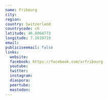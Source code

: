```yaml
---
name: Fribourg
city:
region:
country: Switzerland
countrycode: ch
latitude: 46.8064773
longitude: 7.1619719
email:
publiciseemail: false
links:
  website:
  facebook: https://facebook.com/xrfribourg
  youtube:
  twitter:
  instagram:
  diaspora:
  peertube:
  mastodon:
---
```

